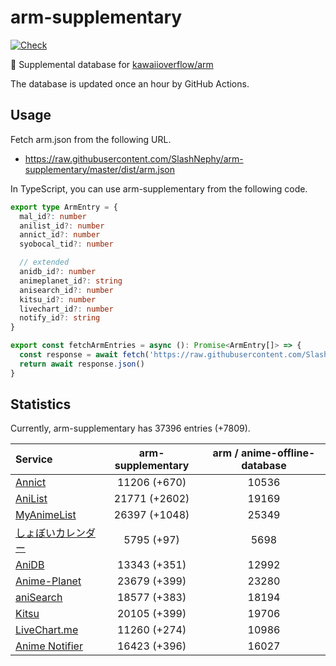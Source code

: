 # arm-supplementary

[![Check](https://github.com/SlashNephy/arm-supplementary/actions/workflows/check-node.yml/badge.svg)](https://github.com/SlashNephy/arm-supplementary/actions/workflows/check-node.yml)

💊 Supplemental database for [kawaiioverflow/arm](https://github.com/kawaiioverflow/arm)

The database is updated once an hour by GitHub Actions.

## Usage

Fetch arm.json from the following URL.

- https://raw.githubusercontent.com/SlashNephy/arm-supplementary/master/dist/arm.json

In TypeScript, you can use arm-supplementary from the following code.

```TypeScript
export type ArmEntry = {
  mal_id?: number
  anilist_id?: number
  annict_id?: number
  syobocal_tid?: number

  // extended
  anidb_id?: number
  animeplanet_id?: string
  anisearch_id?: number
  kitsu_id?: number
  livechart_id?: number
  notify_id?: string
}

export const fetchArmEntries = async (): Promise<ArmEntry[]> => {
  const response = await fetch('https://raw.githubusercontent.com/SlashNephy/arm-supplementary/master/dist/arm.json')
  return await response.json()
}
```

## Statistics

Currently, arm-supplementary has 37396 entries (+7809).

| Service                                     | arm-supplementary | arm / anime-offline-database |
| :------------------------------------------ | :---------------: | :--------------------------: |
| [Annict](https://annict.com)                |   11206 (+670)    |            10536             |
| [AniList](https://anilist.co)               |   21771 (+2602)   |            19169             |
| [MyAnimeList](https://myanimelist.net)      |   26397 (+1048)   |            25349             |
| [しょぼいカレンダー](https://cal.syoboi.jp) |    5795 (+97)     |             5698             |
| [AniDB](https://anidb.net)                  |   13343 (+351)    |            12992             |
| [Anime-Planet](https://anime-planet.com)    |   23679 (+399)    |            23280             |
| [aniSearch](https://anisearch.com)          |   18577 (+383)    |            18194             |
| [Kitsu](https://kitsu.io)                   |   20105 (+399)    |            19706             |
| [LiveChart.me](https://livechart.me)        |   11260 (+274)    |            10986             |
| [Anime Notifier](https://notify.moe)        |   16423 (+396)    |            16027             |
